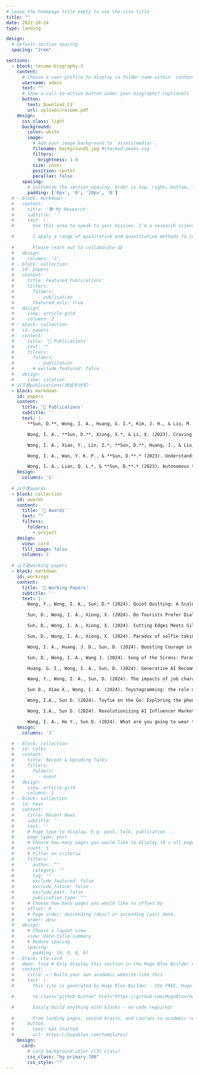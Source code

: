 ```yaml
---
# Leave the homepage title empty to use the site title
title: ""
date: 2022-10-24
type: landing

design:
  # Default section spacing
  spacing: "2rem"

sections:
  - block: resume-biography-3
    content:
      # Choose a user profile to display (a folder name within `content/authors/`)
      username: admin
      text: ""
      # Show a call-to-action button under your biography? (optional)
      button:
        text: Download CV
        url: uploads/resume.pdf
    design:
      css_class: light
      background:
        color: white
        image:
          # Add your image background to `assets/media/`.
          filename: background1.jpg #stacked-peaks.svg
          filters:
            brightness: 1.0
          size: cover
          position: center
          parallax: false
      spacing:
        # Customize the section spacing. Order is top, right, bottom, left.
        padding: ['0px', '0', '20px', '0'] 
  # - block: markdown
  #   content:
  #     title: '📚 My Research'
  #     subtitle: ''
  #     text: |-
  #       Use this area to speak to your mission. I'm a research scientist in the Moonshot team at DeepMind. I blog about machine learning, deep learning, and moonshots.

  #       I apply a range of qualitative and quantitative methods to comprehensively investigate the role of science and technology in the economy.
        
  #       Please reach out to collaborate 😃
  #   design:
  #     columns: '1'
  # - block: collection
  #   id: papers
  #   content:
  #     title: Featured Publications
  #     filters:
  #       folders:
  #         - publication
  #       featured_only: true
  #   design:
  #     view: article-grid
  #     columns: 2
  # - block: collection
  #   id: papers
  #   content:
  #     title: '📜 Publications'
  #     text: ""
  #     filters:
  #       folders:
  #         - publication
  #       # exclude_featured: false
  #   design:
  #     view: citation
  # 以下是publications(改成手动写)
  - block: markdown
    id: papers
    content:
      title: '📜 Publications'
      subtitle: ''
      text: |-
        **Sun, D.**, Wong, I. A., Huang, G. I.*, Kim, J. H., & Liu, M. T. (2023). <a href="https://journals.sagepub.com/doi/abs/10.1177/00472875231206546" style="color: blue;"> From Savoring Past Trips to Craving Future Journeys: The Role of Destination Cultural Capital and Enjoyable Reminiscence</a>. Journal of Travel Research, 00472875231206546. (ABS 4, SSCI Q1, 2022 IF=8.9)

        Wong, I. A., **Sun, D.**, Xiong, X.*, & Li, X. (2023). Craving alterreal authenticity through the post-postmodern lens: An experimental inquiry. Tourism Management, 94, 104654. (ABS 4, SSCI Q1, 2022 IF=12.7)

        Wong, I. A., Xiao, Y., Lin, Z.*, **Sun, D.**, Huang, J., & Liu, M. (2024). Smart hotels but not necessarily smart decisions: the smartness paradox. International Journal of Contemporary Hospitality Management.  (ABS 3, SSCI Q1, 2022 IF=11.1)

        Wong, I. A., Wan, Y. K. P., & **Sun, D.**.* (2023). Understanding hospitality service aesthetics through the lens of aesthetic theory. Journal of Hospitality Marketing & Management, 32(3), 410-444. (ABS 1, SSCI Q1, 2022 IF=12.5)

        Wong, I. A., Lian, Q. L.*, & **Sun, D.**.* (2023). Autonomous travel decision-making: An early glimpse into ChatGPT and generative AI. Journal of Hospitality and Tourism Management, 56, 253-263. (ABS 1, SSCI Q1, 2022 IF=8.3)
    design:
      columns: '1'
  
  # 以下是awards
  - block: collection
    id: awards
    content:
      title: '🏅 Awards'
      text: ""
      filters:
        folders:
          - project
    design:
      view: card
      fill_image: false
      columns: 2
    
  # 以下是working papers
  - block: markdown
    id: workings
    content:
      title: '📒 Working Papers'
      subtitle: ''
      text: |-
        Wang, Y., Wong, I. A., Sun, D.* (2024). Quiet Quitting: A Scale Development among Tourism/Hospitality Employees. International Journal of Hospitality Management. Under review. 

        Sun, D., Wong, I. A., Xiong, X. (2024). Do Tourists Prefer Dialectal Service? The Role of Processing Fluency, Distinctiveness, and Cultural Learning Cues. Tourism Management. Manuscript completed and to be submitted. 

        Sun, D., Wong, I. A., Xiong, X. (2024). Cutting Edges Meets Silver Tongue: Understanding the Word-of-machine Effect on Hospitality Service. Tourism Management. Methodology completed and manuscript being revised.

        Sun, D., Wong, I. A., Xiong, X. (2024). Paradox of selfie taking: Do tourists prefer selfie, toyfie or avatarfie (or titled when the real-word becomes the digital-twin, the digital-world becomes the reality twin). Tourism Management. Methodology completed and manuscript being drafted.

        Wong, I. A., Huang. J. D., Sun, D. (2024). Boosting Courage in Dealing with Uncivil Customer Behavior: The Role of AI in Service. International Journal of Hospitality Management. Methodology completed and manuscript being drafted.

        Sun, D., Wong, I. A., Wang J. (2024). Song of the Sirens: Paradox of artificial hallucination awareness. Tourism Management. Methodology in progress

        Huang. G. I., Wong, I. A., Sun, D. (2024). Generative AI Recommendation Acceptance. Tourism Management. Methodology in progress 

        Wang, Y., Wong, I. A., Sun, D. (2024). The impacts of job characteristic on intent to leave and employee mental health: The moderating role of quiet quitting. Methodology in progress

        Sun D., Xiao X., Wong, I. A. (2024). Toystagramming: the role of toys in travel encounter. Methodology in progress

        Wong, I.A., Sun D. (2024). Toyfie on the Go: Exploring the phenomenon of sharing toy-fueled tourisdm experience among kidults. (About to commence)

        Wong, I.A., Sun D. (2024). Revolutionizing AI Influencer Marketing: Embracing Truth, Goodness, and Beauty. (About to commence)

        Wong, I. A., He Y., Sun D. (2024). What are you going to wear today? (About to commence)
    design:
      columns: '1'

  # - block: collection
  #   id: talks
  #   content:
  #     title: Recent & Upcoming Talks
  #     filters:
  #       folders:
  #         - event
  #   design:
  #     view: article-grid
  #     columns: 1
  # - block: collection
  #   id: news
  #   content:
  #     title: Recent News
  #     subtitle: ''
  #     text: ''
  #     # Page type to display. E.g. post, talk, publication...
  #     page_type: post
  #     # Choose how many pages you would like to display (0 = all pages)
  #     count: 5
  #     # Filter on criteria
  #     filters:
  #       author: ""
  #       category: ""
  #       tag: ""
  #       exclude_featured: false
  #       exclude_future: false
  #       exclude_past: false
  #       publication_type: ""
  #     # Choose how many pages you would like to offset by
  #     offset: 0
  #     # Page order: descending (desc) or ascending (asc) date.
  #     order: desc
  #   design:
  #     # Choose a layout view
  #     view: date-title-summary
  #     # Reduce spacing
  #     spacing:
  #       padding: [0, 0, 0, 0]
  # - block: cta-card
  #   demo: true # Only display this section in the Hugo Blox Builder demo site
  #   content:
  #     title: 👉 Build your own academic website like this
  #     text: |-
  #       This site is generated by Hugo Blox Builder - the FREE, Hugo-based open source website builder trusted by 250,000+ academics like you.

  #       <a class="github-button" href="https://github.com/HugoBlox/hugo-blox-builder" data-color-scheme="no-preference: light; light: light; dark: dark;" data-icon="octicon-star" data-size="large" data-show-count="true" aria-label="Star HugoBlox/hugo-blox-builder on GitHub">Star</a>

  #       Easily build anything with blocks - no-code required!
        
  #       From landing pages, second brains, and courses to academic resumés, conferences, and tech blogs.
  #     button:
  #       text: Get Started
  #       url: https://hugoblox.com/templates/
    design:
      card:
        # Card background color (CSS class)
        css_class: "bg-primary-700"
        css_style: ""
---
```

